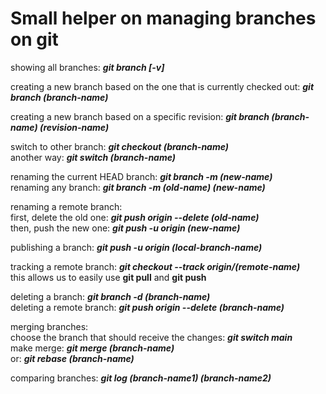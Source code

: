 # Small helper on managing branches on git

showing all branches: ___git branch [-v]___

creating a new branch based on the one that is currently checked out: ___git branch (branch-name)___

creating a new branch based on a specific revision: ___git branch (branch-name) (revision-name)___

switch to other branch: ___git checkout (branch-name)___  
another way: ___git switch (branch-name)___

renaming the current HEAD branch: ___git branch -m (new-name)___  
renaming any branch: ___git branch -m (old-name) (new-name)___

renaming a remote branch:  
   first, delete the old one: ___git push origin --delete (old-name)___  
   then, push the new one: ___git push -u origin (new-name)___

publishing a branch: ___git push -u origin (local-branch-name)___

tracking a remote branch: ___git checkout --track origin/(remote-name)___  
this allows us to easily use __git pull__ and __git push__

deleting a branch: ___git branch -d (branch-name)___  
deleting a remote branch: ___git push origin --delete (branch-name)___

merging branches:  
   choose the branch that should receive the changes: ___git switch main___  
   make merge: ___git merge (branch-name)___  
   or: ___git rebase (branch-name)___

comparing branches: ___git log (branch-name1) (branch-name2)___

